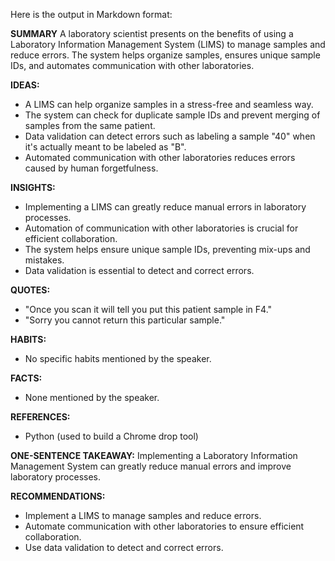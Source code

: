 Here is the output in Markdown format:

**SUMMARY**
A laboratory scientist presents on the benefits of using a Laboratory Information Management System (LIMS) to manage samples and reduce errors. The system helps organize samples, ensures unique sample IDs, and automates communication with other laboratories.

**IDEAS:**
* A LIMS can help organize samples in a stress-free and seamless way.
* The system can check for duplicate sample IDs and prevent merging of samples from the same patient.
* Data validation can detect errors such as labeling a sample "40" when it's actually meant to be labeled as "B".
* Automated communication with other laboratories reduces errors caused by human forgetfulness.

**INSIGHTS:**
* Implementing a LIMS can greatly reduce manual errors in laboratory processes.
* Automation of communication with other laboratories is crucial for efficient collaboration.
* The system helps ensure unique sample IDs, preventing mix-ups and mistakes.
* Data validation is essential to detect and correct errors.

**QUOTES:**
* "Once you scan it will tell you put this patient sample in F4."
* "Sorry you cannot return this particular sample."

**HABITS:**
* No specific habits mentioned by the speaker.

**FACTS:**
* None mentioned by the speaker.

**REFERENCES:**
* Python (used to build a Chrome drop tool)

**ONE-SENTENCE TAKEAWAY:**
Implementing a Laboratory Information Management System can greatly reduce manual errors and improve laboratory processes.

**RECOMMENDATIONS:**
* Implement a LIMS to manage samples and reduce errors.
* Automate communication with other laboratories to ensure efficient collaboration.
* Use data validation to detect and correct errors.

